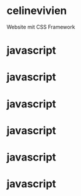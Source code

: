 # celinevivien
Website mit CSS Framework
# javascript
# javascript
# javascript
# javascript
# javascript
# javascript
